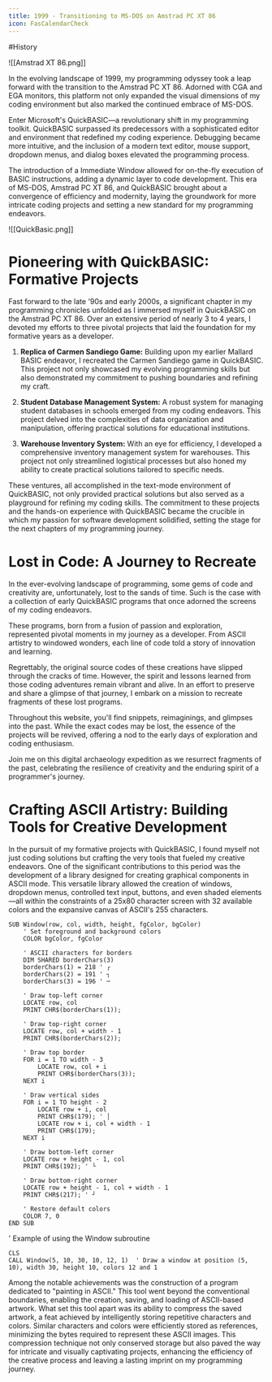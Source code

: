```yaml
---
title: 1999 - Transitioning to MS-DOS on Amstrad PC XT 86
icon: FasCalendarCheck
---
```


#History 

![[Amstrad XT 86.png]]

In the evolving landscape of 1999, my programming odyssey took a leap forward with the transition to the Amstrad PC XT 86. Adorned with CGA and EGA monitors, this platform not only expanded the visual dimensions of my coding environment but also marked the continued embrace of MS-DOS.

Enter Microsoft's QuickBASIC—a revolutionary shift in my programming toolkit. QuickBASIC surpassed its predecessors with a sophisticated editor and environment that redefined my coding experience. Debugging became more intuitive, and the inclusion of a modern text editor, mouse support, dropdown menus, and dialog boxes elevated the programming process.

The introduction of a Immediate Window allowed for on-the-fly execution of BASIC instructions, adding a dynamic layer to code development. This era of MS-DOS, Amstrad PC XT 86, and QuickBASIC brought about a convergence of efficiency and modernity, laying the groundwork for more intricate coding projects and setting a new standard for my programming endeavors.

![[QuickBasic.png]]

# Pioneering with QuickBASIC: Formative Projects 

Fast forward to the late '90s and early 2000s, a significant chapter in my programming chronicles unfolded as I immersed myself in QuickBASIC on the Amstrad PC XT 86. Over an extensive period of nearly 3 to 4 years, I devoted my efforts to three pivotal projects that laid the foundation for my formative years as a developer.

1. **Replica of Carmen Sandiego Game:** Building upon my earlier Mallard BASIC endeavor, I recreated the Carmen Sandiego game in QuickBASIC. This project not only showcased my evolving programming skills but also demonstrated my commitment to pushing boundaries and refining my craft.
    
2. **Student Database Management System:** A robust system for managing student databases in schools emerged from my coding endeavors. This project delved into the complexities of data organization and manipulation, offering practical solutions for educational institutions.
    
3. **Warehouse Inventory System:** With an eye for efficiency, I developed a comprehensive inventory management system for warehouses. This project not only streamlined logistical processes but also honed my ability to create practical solutions tailored to specific needs.
    

These ventures, all accomplished in the text-mode environment of QuickBASIC, not only provided practical solutions but also served as a playground for refining my coding skills. The commitment to these projects and the hands-on experience with QuickBASIC became the crucible in which my passion for software development solidified, setting the stage for the next chapters of my programming journey.

# Lost in Code: A Journey to Recreate

In the ever-evolving landscape of programming, some gems of code and creativity are, unfortunately, lost to the sands of time. Such is the case with a collection of early QuickBASIC programs that once adorned the screens of my coding endeavors.

These programs, born from a fusion of passion and exploration, represented pivotal moments in my journey as a developer. From ASCII artistry to windowed wonders, each line of code told a story of innovation and learning.

Regrettably, the original source codes of these creations have slipped through the cracks of time. However, the spirit and lessons learned from those coding adventures remain vibrant and alive. In an effort to preserve and share a glimpse of that journey, I embark on a mission to recreate fragments of these lost programs.

Throughout this website, you'll find snippets, reimaginings, and glimpses into the past. While the exact codes may be lost, the essence of the projects will be revived, offering a nod to the early days of exploration and coding enthusiasm.

Join me on this digital archaeology expedition as we resurrect fragments of the past, celebrating the resilience of creativity and the enduring spirit of a programmer's journey.
# Crafting ASCII Artistry: Building Tools for Creative Development

In the pursuit of my formative projects with QuickBASIC, I found myself not just coding solutions but crafting the very tools that fueled my creative endeavors. One of the significant contributions to this period was the development of a library designed for creating graphical components in ASCII mode. This versatile library allowed the creation of windows, dropdown menus, controlled text input, buttons, and even shaded elements—all within the constraints of a 25x80 character screen with 32 available colors and the expansive canvas of ASCII's 255 characters.

```basic
SUB Window(row, col, width, height, fgColor, bgColor)
    ' Set foreground and background colors
    COLOR bgColor, fgColor

    ' ASCII characters for borders
    DIM SHARED borderChars(3)
    borderChars(1) = 218 ' ┌
    borderChars(2) = 191 ' ┐
    borderChars(3) = 196 ' ─

    ' Draw top-left corner
    LOCATE row, col
    PRINT CHR$(borderChars(1));

    ' Draw top-right corner
    LOCATE row, col + width - 1
    PRINT CHR$(borderChars(2));

    ' Draw top border
    FOR i = 1 TO width - 3
        LOCATE row, col + i
        PRINT CHR$(borderChars(3));
    NEXT i

    ' Draw vertical sides
    FOR i = 1 TO height - 2
        LOCATE row + i, col
        PRINT CHR$(179); ' │
        LOCATE row + i, col + width - 1
        PRINT CHR$(179);
    NEXT i

    ' Draw bottom-left corner
    LOCATE row + height - 1, col
    PRINT CHR$(192); ' └

    ' Draw bottom-right corner
    LOCATE row + height - 1, col + width - 1
    PRINT CHR$(217); ' ┘

    ' Restore default colors
    COLOR 7, 0
END SUB
```

' Example of using the Window subroutine
```basic
CLS
CALL Window(5, 10, 30, 10, 12, 1)  ' Draw a window at position (5, 10), width 30, height 10, colors 12 and 1
```

Among the notable achievements was the construction of a program dedicated to "painting in ASCII." This tool went beyond the conventional boundaries, enabling the creation, saving, and loading of ASCII-based artwork. What set this tool apart was its ability to compress the saved artwork, a feat achieved by intelligently storing repetitive characters and colors. Similar characters and colors were efficiently stored as references, minimizing the bytes required to represent these ASCII images. This compression technique not only conserved storage but also paved the way for intricate and visually captivating projects, enhancing the efficiency of the creative process and leaving a lasting imprint on my programming journey.

